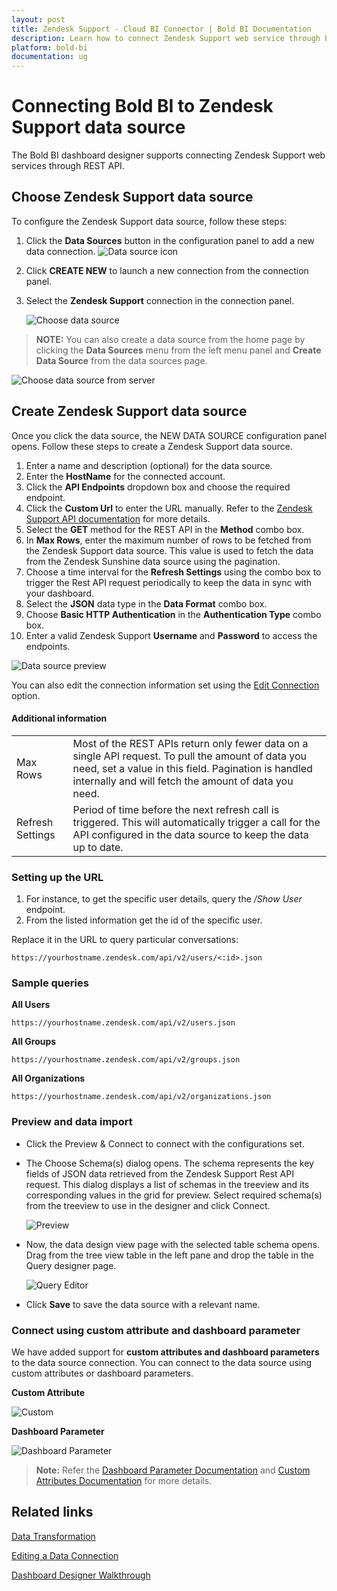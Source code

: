 ```yaml
---
layout: post
title: Zendesk Support - Cloud BI Connector | Bold BI Documentation
description: Learn how to connect Zendesk Support web service through basic http authentication with Bold BI Cloud and create data source.
platform: bold-bi
documentation: ug
---
```


# Connecting Bold BI to Zendesk Support data source
The Bold BI dashboard designer supports connecting Zendesk Support web services through REST API. 

## Choose Zendesk Support data source

To configure the Zendesk Support data source, follow these steps:
1. Click the **Data Sources** button in the configuration panel to add a new data connection.
   ![Data source icon](/static/assets/working-with-datasource/data-connectors/images/common/DataSourcesIcon.png)
   
2. Click **CREATE NEW** to launch a new connection from the connection panel.
3. Select the **Zendesk Support** connection in the connection panel.

   ![Choose data source](/static/assets/working-with-datasource/data-connectors/images/ZendeskSupport/ChooseDS.png)

> **NOTE:** You can also create a data source from the home page by clicking the **Data Sources** menu from the left menu panel and **Create Data Source** from the data sources page.

   ![Choose data source from server](/static/assets/working-with-datasource/data-connectors/images/ZendeskSupport/ChooseDS_Server.png)

## Create Zendesk Support data source
Once you click the data source, the NEW DATA SOURCE configuration panel opens. Follow these steps to create a Zendesk Support data source.
1. Enter a name and description (optional) for the data source.
2. Enter the **HostName** for the connected account.
3. Click the **API Endpoints** dropdown box and choose the required endpoint.
4. Click the **Custom Url** to enter the URL manually. Refer to the [Zendesk Support API documentation](https://developer.zendesk.com/rest_api/docs/zendesk-apis/resources) for more details. 
5. Select the **GET** method for the REST API in the **Method** combo box.
6. In **Max Rows**, enter the maximum number of rows to be fetched from the Zendesk Support data source. This value is used to fetch the data from the Zendesk Sunshine data source using the pagination.
7. Choose a time interval for the **Refresh Settings** using the combo box to trigger the Rest API request periodically to keep the data in sync with your dashboard.  
8. Select the **JSON** data type in the **Data Format** combo box.
9. Choose **Basic HTTP Authentication** in the **Authentication Type** combo box.
10. Enter a valid Zendesk Support **Username** and **Password** to access the endpoints.

![Data source preview](/static/assets/working-with-datasource/data-connectors/images/ZendeskSupport/DataSourcesView.png)

You can also edit the connection information set using the [Edit Connection](/working-with-data-sources/editing-a-data-connection/) option.

#### Additional information
<table width="600">
<tr>
<td>
Max Rows
</td>
<td>
Most of the REST APIs return only fewer data on a single API request. To pull the amount of data you need, set a value in this field.  
Pagination is handled internally and will fetch the amount of data you need.
</td>
</tr>
<tr>
<td>
Refresh Settings
</td>
<td>
Period of time before the next refresh call is triggered. This will automatically trigger a call for the API configured in the data source to keep the data up to date.
</td>
</tr>
</table>

### Setting up the URL

1. For instance, to get the specific user details, query the <i>/Show User</i> endpoint.
2. From the listed information get the id of the specific user.

Replace it in the URL to query particular conversations:

`https://yourhostname.zendesk.com/api/v2/users/<:id>.json`

### Sample queries

**All Users**

`https://yourhostname.zendesk.com/api/v2/users.json`

**All Groups**

`https://yourhostname.zendesk.com/api/v2/groups.json`

**All Organizations**

`https://yourhostname.zendesk.com/api/v2/organizations.json`


### Preview and data import
* Click the Preview & Connect to connect with the configurations set.
* The Choose Schema(s) dialog opens. The schema represents the key fields of JSON data retrieved from the Zendesk Support Rest API request. This dialog displays a list of schemas in the treeview and its corresponding values in the grid for preview. Select required schema(s) from the treeview to use in the designer and click Connect.

   ![Preview](/static/assets/working-with-datasource/data-connectors/images/common/Preview.png)

* Now, the data design view page with the selected table schema opens. Drag from the tree view table in the left pane and drop the table in the Query designer page.

   ![Query Editor](/static/assets/working-with-datasource/data-connectors/images/common/QueryEditor.png)

* Click **Save** to save the data source with a relevant name.

### Connect using custom attribute and dashboard parameter

We have added support for **custom attributes and dashboard parameters** to the data source connection. You can connect to the data source using custom attributes or dashboard parameters.

**Custom Attribute**

![Custom](/static/assets/working-with-datasource/data-connectors/images/ZendeskSupport/Custom.png)

**Dashboard Parameter**

![Dashboard Parameter](/static/assets/working-with-datasource/data-connectors/images/ZendeskSupport/Dashboardparameter.png)

>**Note:** Refer the [Dashboard Parameter Documentation](https://help.boldbi.com/working-with-data-sources/dashboard-parameter/) and [Custom Attributes Documentation](https://help.boldbi.com/working-with-data-sources/configuring-custom-attribute/) for more details.

## Related links
[Data Transformation](/working-with-data-sources/data-modeling/joining-table/)

[Editing a Data Connection](/working-with-data-sources/editing-a-data-connection/)   

[Dashboard Designer Walkthrough](/getting-started/creating-dashboard/)